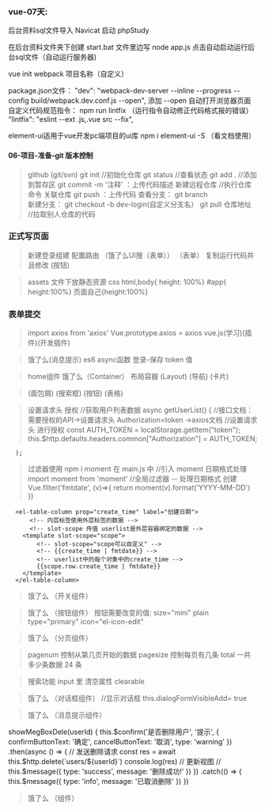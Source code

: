 ### vue-07天:
后台资料sql文件导入 Navicat 启动 phpStudy 

在后台资料文件夹下创建 start.bat 文件里边写 node app.js 点击自动启动运行后台sql文件（自动运行服务器)

vue init webpack 项目名称（自定义）

package.json文件：
"dev": "webpack-dev-server --inline --progress --config build/webpack.dev.conf.js --open",
添加 --open 自动打开浏览器页面
自定义代码规范指令： npm run lintfix （运行指令自动修正代码格式报的错误）
"lintfix": "eslint --ext .js,.vue src --fix",

element-ui适用于vue开发pc端项目的ui库
npm i element-ui -S （看文档使用）

#### 06-项目-准备-git 版本控制
> github (git/svn)
> git init      //初始化仓库
> git status    //查看状态
> git add .     //添加到暂存区
> git commit -m '注释'  ：上传代码描述
> 新建远程仓库 //执行仓库命令
> 关联仓库
> git push  ：上传代码
> 查看分支： git branch  
> 新建分支： git checkout -b dev-login(自定义分支名）
> git pull 仓库地址   //拉取别人仓库的代码

### 正式写页面
>新建登录组建 配置路由  （饿了么UI搜（表单））
>（表单） 复制运行代码并且修改
> (按钮)

> assets 文件下放静态资源 css
>html,body{ height: 100%} #app{ height:100%} 页面自己{height:100%}

### 表单提交
>import axios from 'axios'
>Vue.prototype.axios = axios
>vue.js(学习)(插件)(开发插件)

> 饿了么(消息提示)
> es6 async函数
>登录-保存 token 值

>home组件 饿了么（Container） 布局容器 (Layout)
>(导航)
>(卡片)

>(面包屑)
>(搜索框)
>(按钮)
>(表格)

>设置请求头 授权
 //获取用户列表数据
    async getUserList() {
      //接口文档：需要授权的API->设置请求头 Authorization=token ->axios文档
      //设置请求头 进行授权
      const AUTH_TOKEN = localStorage.getItem("token");
      this.$http.defaults.headers.common["Authorization"] = AUTH_TOKEN;
      
      );

>过滤器使用  npm i moment
在 main.js 中
//引入 moment 日期格式处理
import moment from 'moment'
//全局过滤器 -- 处理日期格式  创建
Vue.filter('fmtdate', (v)=>{
  return moment(v).format('YYYY-MM-DD')
})

<!-- 如果单元格的内容不是字符串/文本 需要给要展示的内容外层包裹一个tempalte -->
      <el-table-column prop="create_time" label="创建日期">
          <!-- 内层标签使用外层标签的数据 -->
          <!-- slot-scope 传值 userlist是外层容器绑定的数据 -->
        <template slot-scope="scope">
            <!-- slot-scope="scope可以自定义" -->
            <!-- {{create_time | fmtdate}} -->
            <!-- userlist中的每个对象中的create_time -->
            {{scope.row.create_time | fmtdate}}
        </template>
      </el-table-column>

>饿了么 （开关组件）
<el-table-column prop="mg_state" label="用户状态">
    <tempiate slot-scope="scope">
        <el-switch v-model="scope.row.mg_state" active-color="#13ce66" inactive-color="#ff4949"><el-switch>
    </tempiate>
</el-table-column>

>饿了么 （按钮组件）
按钮需要改变的值:  size="mini" plain type="primary" icon="el-icon-edit" 
<el-table-column label="操作">
        <templat slot-scope="scope">
          <el-button size="mini" plain type="primary" icon="el-icon-edit" circle></el-button>
          <el-button size="mini" plain type="danger" icon="el-icon-check" circle></el-button>
          <el-button size="mini" plain type="success" icon="el-icon-delete" circle></el-button>
        </templat>
      </el-table-column>

>饿了么 （分页组件）

> pagenum 控制从第几页开始的数据
> pagesize 控制每页有几条
> total 一共多少条数据 24 条

>搜索功能 input 里 清空属性  clearable

>饿了么 （对话框组件）
//显示对话框   this.dialogFormVisibleAdd= true

>饿了么 （消息提示组件）

showMegBoxDele(userId) {
      this.$confirm('是否删除用户', '提示', {
        confirmButtonText: '确定',
        cancelButtonText: '取消',
        type: 'warning'
      })
        .then(async () => {
          // 发送删除请求
          const res = await this.$http.delete(`users/${userId}`)
          console.log(res)
          // 更新视图
          //
          this.$message({
            type: 'success',
            message: '删除成功!'
          })
        })
        .catch(() => {
          this.$message({
            type: 'info',
            message: '已取消删除'
          })
        })

>饿了么 （组件）

